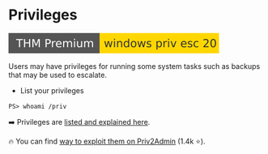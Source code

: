 # Privileges

[![windowsprivesc20](../../../_badges/thmp/windowsprivesc20.svg)](https://tryhackme.com/room/windowsprivesc20)

<div class="row row-cols-lg-2"><div>

Users may have privileges for running some system tasks such as backups that may be used to escalate.

* List your privileges

```shell!
PS> whoami /priv
```
</div><div>

➡️ Privileges are [listed and explained here](https://learn.microsoft.com/en-us/windows/win32/secauthz/privilege-constants).

🔥 You can find [way to exploit them on Priv2Admin](https://github.com/gtworek/Priv2Admin) (1.4k ⭐).
</div></div>